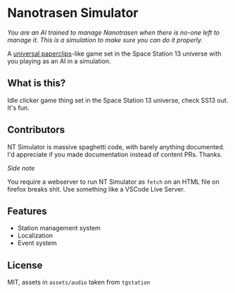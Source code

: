 # Nanotrasen Simulator

_You are an AI trained to manage Nanotrasen when there is no-one left to manage it. This is a simulation to make sure you can do it properly._

A [universal paperclips](https://www.decisionproblem.com/paperclips/)-like game set in the Space Station 13 universe with you playing as an AI in a simulation.

## What is this?

Idle clicker game thing set in the Space Station 13 universe, check SS13 out. It's fun.

## Contributors

NT Simulator is massive spaghetti code, with barely anything documented. I'd appreciate if you made documentation instead of content PRs. Thanks.

*Side note*

You require a webserver to run NT Simulator as `fetch` on an HTML file on firefox breaks shit. Use something like a VSCode Live Server.

## Features

- Station management system
- Localization
- Event system

## License

MIT, assets in `assets/audio` taken from `tgstation`
